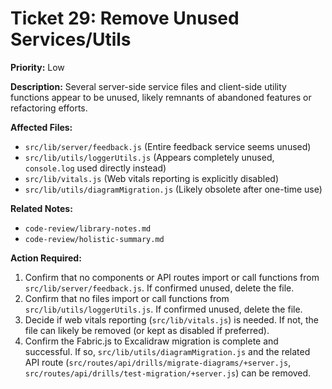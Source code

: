 # Ticket 29: Remove Unused Services/Utils

**Priority:** Low

**Description:** Several server-side service files and client-side utility functions appear to be unused, likely remnants of abandoned features or refactoring efforts.

**Affected Files:**

*   `src/lib/server/feedback.js` (Entire feedback service seems unused)
*   `src/lib/utils/loggerUtils.js` (Appears completely unused, `console.log` used directly instead)
*   `src/lib/vitals.js` (Web vitals reporting is explicitly disabled)
*   `src/lib/utils/diagramMigration.js` (Likely obsolete after one-time use)

**Related Notes:**

*   `code-review/library-notes.md`
*   `code-review/holistic-summary.md`

**Action Required:**

1.  Confirm that no components or API routes import or call functions from `src/lib/server/feedback.js`. If confirmed unused, delete the file.
2.  Confirm that no files import or call functions from `src/lib/utils/loggerUtils.js`. If confirmed unused, delete the file.
3.  Decide if web vitals reporting (`src/lib/vitals.js`) is needed. If not, the file can likely be removed (or kept as disabled if preferred).
4.  Confirm the Fabric.js to Excalidraw migration is complete and successful. If so, `src/lib/utils/diagramMigration.js` and the related API route (`src/routes/api/drills/migrate-diagrams/+server.js`, `src/routes/api/drills/test-migration/+server.js`) can be removed. 